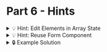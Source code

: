 # Part 6 - Hints

<details>
<summary>💡 Hint: Edit Elements in Array State</summary>

Remember how to edit elements in a complex state:

```js
  const [state, setState] = useState([...])

  function handleEditState(modifiedItem) {
    const modifiedState = state.map(item => {
      if(item.id !== modifiedItem.id) {
        return item
      }

      return modifiedItem
    })

    setState(modifiedState)
  }
```

</details>

<details>
<summary>💡 Hint: Reuse Form Component</summary>

To prevent repeating yourself, you can reuse the ThemeForm for editing forms:

```jsx
const defaultData = {
  name: '',
  colors: [...]
}

function ThemeForm({ onSubmit, initialData = defaultData, isEditMode }) {
  function handleSubmit(event) {
    // get data from event.target
    // get id from initialData or generate a new one
    // build theme from data and id
    onSubmit(theme);
  }

  return <>
    <h2>{isEditMode ? "Edit Theme" : "Add Theme"}</h2>
    <form onSubmit={handleSubmit}>
      <input ... defaultValue={initialData.name}/>
      ...
    </form>
}
```

```js
<ThemeForm onSubmit={handleAddTheme} /> // Add Mode
...
<ThemeForm onSubmit={handleEditTheme} defaultData={theme} isEditMode /> // Edit Mode
```

</details>

<details>
<summary>🔒 Example Solution </summary>
Only check this solution after giving this part a good try!

[🔗 Part 6 Example Solution](https://github.com/neuefische-web-demos/theme-creator-example-solution/tree/part-6)

</details>
